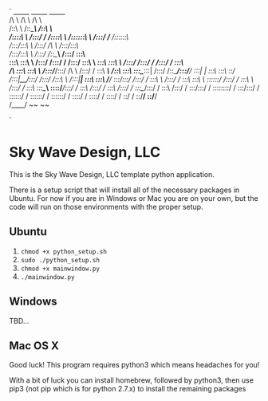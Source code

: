 `
          _____                   _____                    _____          
         /\    \                 /\    \                  /\    \         
        /::\    \               /::\____\                /::\    \        
       /::::\    \             /:::/    /               /::::\    \ 
      /::::::\    \           /:::/   _/___            /::::::\    \
     /:::/\:::\    \         /:::/   /\    \          /:::/\:::\    \
    /:::/__\:::\    \       /:::/   /::\____\        /:::/  \:::\    \
    \:::\   \:::\    \     /:::/   /:::/    /       /:::/    \:::\    \ 
  ___\:::\   \:::\    \   /:::/   /:::/   _/___    /:::/    / \:::\    \
 /\   \:::\   \:::\    \ /:::/___/:::/   /\    \  /:::/    /   \:::\ ___\ 
/::\   \:::\   \:::\____\:::|   /:::/   /::\____\/:::/____/     \:::|    |
\:::\   \:::\   \::/    /:::|__/:::/   /:::/    /\:::\    \     /:::|____|
 \:::\   \:::\   \/____/ \:::\/:::/   /:::/    /  \:::\    \   /:::/    / 
  \:::\   \:::\    \      \::::::/   /:::/    /    \:::\    \ /:::/    / 
   \:::\   \:::\____\      \::::/___/:::/    /      \:::\    /:::/    /
    \:::\  /:::/    /       \:::\__/:::/    /        \:::\  /:::/    / 
     \:::\/:::/    /         \::::::::/    /          \:::\/:::/    / 
      \::::::/    /           \::::::/    /            \::::::/    / 
       \::::/    /             \::::/    /              \::::/    / 
        \::/    /               \::/____/                \::/____/        
         \/____/                 ~~                       ~~    
         
`    
# Sky Wave Design, LLC
This is the Sky Wave Design, LLC template python application.

There is a setup script that will install all of the necessary packages in 
Ubuntu.  For now if you are in Windows or Mac you are on your own, but the code
will run on those environments with the proper setup.

## Ubuntu

1. `chmod +x python_setup.sh`
2. `sudo ./python_setup.sh`
3. `chmod +x mainwindow.py`
4. `./mainwindow.py`

## Windows
TBD...

## Mac OS X

Good luck!  This program requires python3 which means headaches for you!

With a bit of luck you can install homebrew, followed by python3, then use pip3
(not pip which is for python 2.7.x) to install the remaining packages
